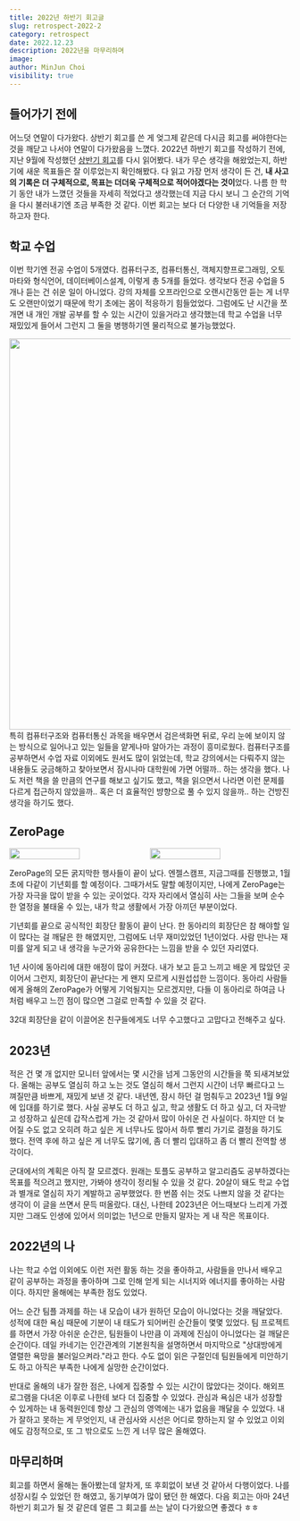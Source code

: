 ```yaml
---
title: 2022년 하반기 회고글
slug: retrospect-2022-2
category: retrospect
date: 2022.12.23
description: 2022년을 마무리하며
image: 
author: MinJun Choi
visibility: true
---
```


## 들어가기 전에
어느덧 연말이 다가왔다. 상반기 회고를 쓴 게 엊그제 같은데 다시금 회고를 써야한다는 것을 깨닫고 나서야 연말이 다가왔음을 느꼈다.
2022년 하반기 회고를 작성하기 전에, 지난 9월에 작성했던 [상반기 회고](https://choiminjun.com/blog/retrospect-2022-1)를 다시 읽어봤다. 내가 무슨 생각을 해왔었는지, 하반기에 새운 목표들은 잘 이루었는지 확인해봤다. 다 읽고 가장 먼저 생각이 든 건, **내 사고의 기록은 더 구체적으로, 목표는 더더욱 구체적으로 적어야겠다는 것이**었다. 나름 한 학기 동안 내가 느꼈던 것들을 자세히 적었다고 생각했는데 지금 다시 보니 그 순간의 기억을 다시 불러내기엔 조금 부족한 것 같다. 이번 회고는 보다 더 다양한 내 기억들을 저장하고자 한다.

## 학교 수업
이번 학기엔 전공 수업이 5개였다. 컴퓨터구조, 컴퓨터통신, 객체지향프로그래밍, 오토마타와 형식언어, 데이터베이스설계, 이렇게 총 5개를 들었다. 생각보다 전공 수업을 5개나 듣는 건 쉬운 일이 아니었다. 강의 자체를 오프라인으로 오랜시간동안 듣는 게 너무도 오랜만이었기 때문에 학기 초에는 몸이 적응하기 힘들었었다. 그럼에도 난 시간을 쪼개면 내 개인 개발 공부를 할 수 있는 시간이 있을거라고 생각했는데 학교 수업을 너무 재밌있게 들어서 그런지 그 둘을 병행하기엔 물리적으로 불가능했었다. 


<center>
    <img src="/retrospect-2022-2/03.jpg"  width="700">
</center>
특히 컴퓨터구조와 컴퓨터통신 과목을 배우면서 검은색화면 뒤로, 우리 눈에 보이지 않는 방식으로 일어나고 있는 일들을 얕게나마 알아가는 과정이 흥미로웠다. 컴퓨터구조를 공부하면서 수업 자료 이외에도 원서도 많이 읽었는데, 학교 강의에서는 다뤄주지 않는 내용들도 궁금해하고 찾아보면서 잠시나마 대학원에 가면 어떨까.. 하는 생각을 했다. 나도 저런 책을 쓸 만큼의 연구를 해보고 싶기도 했고, 책을 읽으면서 나라면 이런 문제를 다르게 접근하지 않았을까.. 혹은 더 효율적인 뱡향으로 풀 수 있지 않을까.. 하는 건방진 생각을 하기도 했다.

## ZeroPage
<div style="display: flex; flex-direction: row;">
  <img width="50%" src="/retrospect-2022-2/01.jpg">
  <img width="50%" src="/retrospect-2022-2/02.jpg">
</div>

ZeroPage의 모든 굵지막한 행사들이 끝이 났다. 엔젤스캠프, 지금그때를 진행했고, 1월 초에 다같이 기년회를 할 예정이다. 그때가서도 말할 예정이지만, 나에게 ZeroPage는 가장 자극을 많이 받을 수 있는 곳이었다. 각자 자리에서 열심히 사는 그들을 보며 순수한 열정을 불태울 수 있는, 내가 학교 생활에서 가장 아끼던 부분이었다. 

기년회를 끝으로 공식적인 회장단 활동이 끝이 난다. 한 동아리의 회장단은 참 해야할 일이 많다는 걸 깨달은 한 해였지만, 그럼에도 너무 재미있었던 1년이었다. 사람 만나는 재미를 알게 되고 내 생각을 누군가와 공유한다는 느낌을 받을 수 있던 자리였다. 

1년 사이에 동아리에 대한 애정이 많이 커졌다. 내가 보고 듣고 느끼고 배운 게 많았던 곳이어서 그런지, 회장단이 끝난다는 게 왠지 모르게 시원섭섭한 느낌이다. 동아리 사람들에게 올해의 ZeroPage가 어떻게 기억될지는 모르겠지만, 다들 이 동아리로 하여금 나처럼 배우고 느낀 점이 많으면 그걸로 만족할 수 있을 것 같다.

32대 회장단을 같이 이끌어온 친구들에게도 너무 수고했다고 고맙다고 전해주고 싶다.

## 2023년
적은 건 몇 개 없지만 모니터 앞에서는 몇 시간을 넘게 그동안의 시간들을 쭉 되새겨보았다. 올해는 공부도 열심히 하고 노는 것도 열심히 해서 그런지 시간이 너무 빠르다고 느껴질만큼 바쁘게, 재밌게 보낸 것 같다. 내년엔, 잠시 하던 걸 멈춰두고 2023년 1월 9일에 입대를 하기로 했다. 사실 공부도 더 하고 싶고, 학교 생활도 더 하고 싶고, 더 자극받고 성장하고 싶은데 갑작스럽게 가는 것 같아서 많이 아쉬운 건 사실이다. 하지만 더 늦어질 수도 없고 오히려 하고 싶은 게 너무나도 많아서 하루 빨리 가기로 결정을 하기도 했다. 전역 후에 하고 싶은 게 너무도 많기에, 좀 더 빨리 입대하고 좀 더 빨리 전역할 생각이다. 

군대에서의 계획은 아직 잘 모르겠다. 원래는 토플도 공부하고 알고리즘도 공부하겠다는 목표를 적으려고 했지만, 가봐야 생각이 정리될 수 있을 것 같다. 20살이 돼도 학교 수업과 별개로 열심히 자기 계발하고 공부했었다. 한 번쯤 쉬는 것도 나쁘지 않을 것 같다는 생각이 이 글을 쓰면서 문득 떠올랐다. 대신, 나한테 2023년은 어느때보다 느리게 가겠지만 그래도 인생에 있어서 의미없는 1년으로 만들지 말자는 게 내 작은 목표이다.

## 2022년의 나
나는 학교 수업 이외에도 이런 저런 활동 하는 것을 좋아하고, 사람들을 만나서 배우고 같이 공부하는 과정을 좋아하며 그로 인해 얻게 되는 시너지와 에너지를 좋아하는 사람이다. 하지만 올해에는 부족한 점도 있었다. 

어느 순간 팀플 과제를 하는 내 모습이 내가 원하던 모습이 아니었다는 것을 깨달았다. 성적에 대한 욕심 때문에 기분이 내 태도가 되어버린 순간들이 몇몇 있었다. 팀 프로젝트를 하면서 가장 아쉬운 순간은, 팀원들이 나만큼 이 과제에 진심이 아니었다는 걸 깨달은 순간이다. 데일 카네기는 인간관계의 기본원칙을 설명하면서 마지막으로 "상대방에게 열렬한 욕망을 불러일으켜라."라고 한다. 수도 없이 읽은 구절인데 팀원들에게 미안하기도 하고 아직은 부족한 나에게 실망한 순간이었다. 

반대로 올해의 내가 잘한 점은, 나에게 집중할 수 있는 시간이 많았다는 것이다. 해외프로그램을 다녀온 이후로 나한테 보다 더 집중할 수 있었다. 관심과 욕심은 내가 성장할 수 있게하는 내 동력원인데 항상 그 관심의 영역에는 내가 없음을 깨달을 수 있었다. 내가 잘하고 못하는 게 무엇인지, 내 관심사와 시선은 어디로 향하는지 알 수 있었고 이외에도 감정적으로, 또 그 밖으로도 느낀 게 너무 많은 올해였다. 

## 마무리하며
회고를 하면서 올해는 돌아봤는데 알차게, 또 후회없이 보낸 것 같아서 다행이었다. 나를 성장시킬 수 있었던 한 해였고, 동기부여가 많이 됐던 한 해였다. 다음 회고는 아마 24년 하반기 회고가 될 것 같은데 얼른 그 회고를 쓰는 날이 다가왔으면 좋겠다 ㅎㅎ 